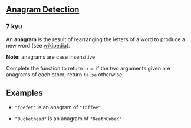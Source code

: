 <h2><a href=https://www.codewars.com/kata/529eef7a9194e0cbc1000255/train/java target="_blank">Anagram Detection</a></h2><h3>7 kyu</h3><p>An <strong>anagram</strong> is the result of rearranging the letters of a word to produce a new word (see <a href="https://en.wikipedia.org/wiki/Anagram" data-turbolinks="false" target="_blank">wikipedia</a>).</p><p><strong>Note:</strong> anagrams are case insensitive</p><p>Complete the function to return <code>true</code> if the two arguments given are anagrams of each other; return <code>false</code> otherwise.</p><h2 id="examples">Examples</h2><ul><li><p><code>"foefet"</code> is an anagram of <code>"toffee"</code></p></li><li><p><code>"Buckethead"</code> is an anagram of <code>"DeathCubeK"</code></p></li></ul>
